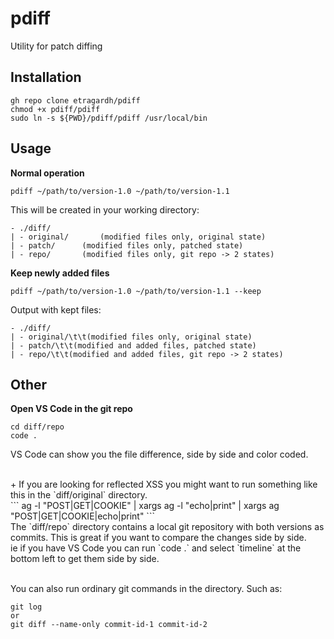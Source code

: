 # pdiff
Utility for patch diffing


## Installation

```
gh repo clone etragardh/pdiff
chmod +x pdiff/pdiff
sudo ln -s ${PWD}/pdiff/pdiff /usr/local/bin
```

## Usage

**Normal operation**
```
pdiff ~/path/to/version-1.0 ~/path/to/version-1.1
```
This will be created in your working directory:
```
- ./diff/
| - original/	    (modified files only, original state)
| - patch/		(modified files only, patched state)
| - repo/		(modified files only, git repo -> 2 states)
```

**Keep newly added files**
```
pdiff ~/path/to/version-1.0 ~/path/to/version-1.1 --keep
```
Output with kept files:
```
- ./diff/
| - original/\t\t(modified files only, original state)
| - patch/\t\t(modified and added files, patched state)
| - repo/\t\t(modified and added files, git repo -> 2 states)
```

## Other

**Open VS Code in the git repo**
```
cd diff/repo
code .
```
VS Code can show you the file difference, side by side and color coded.

<br />
+ If you are looking for reflected XSS you might want to run something like this in the `diff/original` directory.<br />
```
ag -l "POST|GET|COOKIE" | xargs ag -l "echo|print" | xargs ag "POST|GET|COOKIE|echo|print"
```

<br />
The `diff/repo` directory contains a local git repository with both versions as commits. This is great if you want to compare the changes side by side.<br />
ie if you have VS Code you can run `code .` and select `timeline` at the bottom left to get them side by side.<br /><br />

You can also run ordinary git commands in the directory. Such as:
```
git log
or
git diff --name-only commit-id-1 commit-id-2
```
